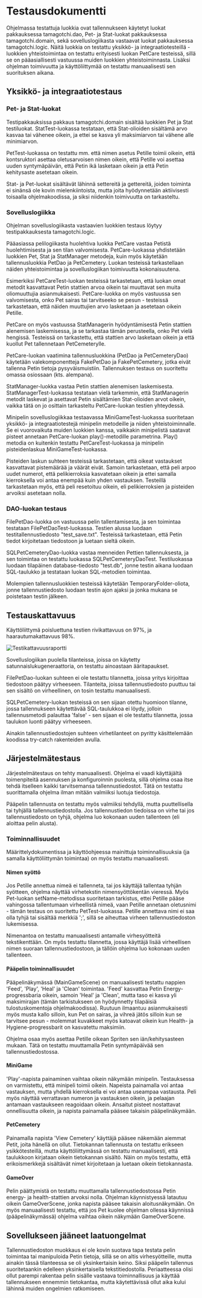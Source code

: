 # Testausdokumentti

Ohjelmassa testattuja luokkia ovat tallennukseen käytetyt luokat pakkauksessa tamagotchi.dao, Pet- ja Stat-luokat pakkauksessa tamagotchi.domain, sekä sovelluslogiikasta vastaavat luokat pakkauksessa tamagotchi.logic. Näitä luokkia on testattu yksikkö- ja integraatiotesteillä - luokkien yhteistoimintaa on testattu erityisesti luokan PetCare testeissä, sillä se on pääasiallisesti vastuussa muiden luokkien yhteistoiminnasta. Lisäksi ohjelman toimivuutta ja käyttöliittymää on testattu manuaalisesti sen suorituksen aikana.

## Yksikkö- ja integraatiotestaus

### Pet- ja Stat-luokat

Testipakkauksissa pakkaus tamagotchi.domain sisältää luokkien Pet ja Stat testiluokat. StatTest-luokassa testataan, että Stat-olioiden sisältämä arvo kasvaa tai vähenee oikein, ja ettei se kasva yli maksimiarvon tai vähene alle minimiarvon.

PetTest-luokassa on testattu mm. että nimen asetus Petille toimii oikein, että kontsruktori asettaa oletusarvoisen nimen oikein, että Petille voi asettaa uuden syntymäpäivän, että Petin ikä lasketaan oikein ja että Petin kehitysaste asetetaan oikein.

Stat- ja Pet-luokat sisältävät lähinnä settereitä ja gettereitä, joiden toiminta ei sinänsä ole kovin mielenkiintoista, mutta joita hyödynnetään aktiivisesti toisaalla ohjelmakoodissa, ja siksi niidenkin toimivuutta on tarkasteltu.

### Sovelluslogiikka

Ohjelman sovelluslogiikasta vastaavien luokkien testaus löytyy testipakkauksesta tamagotchi.logic.

Pääasiassa pelilogiikasta huolehtiva luokka PetCare vastaa Petistä huolehtimisesta ja sen tilan valvomisesta. PetCare-luokassa yhdistetään luokkien Pet, Stat ja StatManager metodeja, kuin myös käytetään tallennusluokkia PetDao ja PetCemetery. Luokan testeissä tarkastellaan näiden yhteistoimintaa ja sovelluslogiikan toimivuutta kokonaisuutena.

Esimerkiksi PetCareTest-luokan testeissä tarkastetaan, että luokan omat metodit kasvattavat Petin stattien arvoa oikein tai muuttavat sen muita oliomuuttujia asianmukaisesti. PetCare-luokka on myös vastuussa sen valvomisesta, onko Pet sairas tai tarvitseeko se pesun - testeissä tarkastetaan, että näiden muuttujien arvo lasketaan ja asetetaan oikein Petille.

PetCare on myös vastuussa StatManagerin hyödyntämisestä Petin stattien alenemisen laskemisessa, ja se tarkastaa tämän perusteella, onko Pet vielä hengissä. Testeissä on tarkastettu, että stattien arvo lasketaan oikein ja että kuollut Pet tallennetaan PetCemeterylle.

PetCare-luokan vaatimina tallennusluokkina (PetDao ja PetCemeteryDao) käytetään valekomponentteja FakePetDao ja FakePetCemetery, jotka eivät tallenna Petin tietoja pysyväismuistiin. Tallennuksen testaus on suoritettu omassa osiossaan (kts. alempana).

StatManager-luokka vastaa Petin stattien alenemisen laskemisesta. StatManagerTest-luokassa testataan vielä tarkemmin, että StatManagerin metodit laskevat ja asettavat Petin sisältämien Stat-olioiden arvot oikein, vaikka tätä on jo osittain tarkasteltu PetCare-luokan testien yhteydessä.

Minipelin sovelluslogiikkaa testaavassa MiniGameTest-luokassa suoritetaan yksikkö- ja integraatiotestejä minipelin metodeille ja niiden yhteistoiminnalle. Se ei vuorovaikuta muiden luokkien kanssa, vaikkakin minipelistä saatavat pisteet annetaan PetCare-luokan play()-metodille parametrina. Play() metodia on kuitenkin testattu PetCareTest-luokassa ja minipelin pisteidenlaskua MiniGameTest-luokassa.

Pisteiden laskun suhteen testeissä tarkastetaan, että oikeat vastaukset kasvattavat pistemäärää ja väärät eivät. Samoin tarkastetaan, että peli arpoo uudet numerot, että pelikierroksia kasvatetaan oikein ja ettei samalla kierroksella voi antaa enempää kuin yhden vastauksen. Testeillä tarkastetaan myös, että peli resetoituu oikein, eli pelikierroksien ja pisteiden arvoiksi asetetaan nolla.

### DAO-luokan testaus

FilePetDao-luokka on vastuussa pelin tallentamisesta, ja sen toimintaa testataan FilePetDaoTest-luokassa. Testien alussa luodaan testitallennustiedosto "test_save.txt". Testeissä tarkastetaan, että Petin tiedot kirjoitetaan tiedostoon ja luetaan sieltä oikein.

SQLPetCemeteryDao-luokka vastaa menneiden Pettien tallennuksesta, ja sen toimintaa on testattu luokassa SQLPetCemeteryDaoTest. Testiluokassa luodaan tilapäinen database-tiedosto "test.db", jonne testin aikana luodaan SQL-taulukko ja testataan luokan SQL-metodien toimintaa.

Molempien tallennusluokkien testeissä käytetään TemporaryFolder-oliota, jonne tallennustiedosto luodaan testin ajon ajaksi ja jonka mukana se poistetaan testin jälkeen.

## Testauskattavuus

Käyttöliittymä poisluettuna testien rivikattavuus on 97%, ja haarautumakattavuus 98%.

![Testikattavuusraportti](https://user-images.githubusercontent.com/73843204/102619139-41a35b00-413c-11eb-9888-1af60f1f504d.png)

Sovelluslogiikan puolella tilanteissa, joissa on käytetty satunnaislukugeneraattoria, on testattu ainoastaan ääritapaukset.

FilePetDao-luokan suhteen ei ole testattu tilannetta, joissa yritys kirjoittaa tiedostoon päätyy virheeseen. Tilanteita, joissa tallennustiedosto puuttuu tai sen sisältö on virheellinen, on tosin testattu manuaalisesti.

SQLPetCemetery-luokan testeissä on sen sijaan otettu huomioon tilanne, jossa tallennukseen käytettävää SQL-taulukkoa ei löydy, jolloin tallennusmetodi palauttaa 'false' - sen sijaan ei ole testattu tilannetta, jossa taulukon luonti päätyy virheeseen.

Ainakin tallennustiedostojen suhteen virhetilanteet on pyritty käsittelemään koodissa try-catch rakenteiden avulla.

## Järjestelmätestaus

Järjestelmätestaus on tehty manuaalisesti. Ohjelma ei vaadi käyttäjältä toimenpiteitä asennuksen ja konfiguroinnin puolesta, sillä ohjelma osaa itse tehdä itselleen kaikki tarvitsemansa tallennustiedostot. Tätä on testattu suorittamalla ohjelma ilman mitään valmiiksi luotuja tiedostoja.

Pääpelin tallennusta on testattu myös valmiiksi tehdyllä, mutta puuttellisella tai tyhjällä tallennustiedostolla. Jos tallennustiedon tiedoissa on virhe tai jos tallennustiedosto on tyhjä, ohjelma luo kokonaan uuden tallenteen (eli aloittaa pelin alusta).

### Toiminnallisuudet

Määrittelydokumentissa ja käyttöohjeessa mainittuja toiminnallisuuksia (ja samalla käyttöliittymän toimintaa) on myös testattu manuaalisesti.

#### Nimen syöttö

Jos Petille annettua nimeä ei tallenneta, tai jos käyttäjä tallentaa tyhjän syötteen, ohjelma näyttää virhetekstin nimensyöttökentän vieressä. Myös Pet-luokan setName-metodissa suoritetaan tarkistus, ettei Petille pääse vahingossa tallentumaan virheellistä nimeä, vaan Petille annetaan oletusnimi - tämän testaus on suoritettu PetTest-luokassa. Petille annettava nimi ei saa olla tyhjä tai sisältää merkkiä ';', sillä se aiheuttaa virheen tallennustiedoston lukemisessa.

Nimenantoa on testattu manuaalisesti antamalle virhesyötteitä tekstikenttään. On myös testattu tilannetta, jossa käyttäjä lisää virheellisen nimen suoraan tallennustiedostoon, ja tällöin ohjelma luo kokonaan uuden tallenteen.

#### Pääpelin toiminnallisuudet

Pääpelinäkymässä (MainGameScene) on manuaalisesti testattu nappien 'Feed', 'Play', 'Heal' ja 'Clean' toimintaa. 'Feed' kasvattaa Petin Energy-progressbaria oikein, samoin 'Heal' ja 'Clean', mutta taso ei kasva yli maksimirajan (tämän tarkistukseen on hyödynnetty tilapäisiä tulostuskomentoja ohjelmakoodissa). Ruutuun ilmaantuu asianmukaisesti myös musta kallo silloin, kun Pet on sairas, ja vihreä jätös silloin kun se tarvitsee pesun - molemmat kuvakkeet myös katoavat oikein kun Health- ja Hygiene-progressbarit on kasvatettu maksimiin.

Ohjelma osaa myös asettaa Petille oikean Spriten sen iän/kehitysasteen mukaan. Tätä on testattu muuttamalla Petin syntymäpäivää sen tallennustiedostossa.

#### MiniGame

'Play'-napista painaminen vaihtaa oikein näkymään minipelin. Testauksessa on varmistettu, että minipeli toimii oikein. Napeista painamalla voi antaa vastauksen, mutta yhdellä kierroksella ei voi antaa useampaa vastausta. Peli myös näyttää verrattavan numeron ja vastauksen oikein, ja pelaajan antamaan vastaukseen reagoidaan oikein. Ansaitut pisteet nostattavat onnellisuutta oikein, ja napista painamalla pääsee takaisin pääpelinäkymään.

#### PetCemetery

Painamalla napista 'View Cemetery' käyttäjä pääsee näkemään aiemmat Petit, joita hänellä on ollut. Tietokannan tallennusta on testattu erikseen ysikkötesteillä, mutta käyttöliittymässä on testattu manuaalisesti, että taulukkoon kirjataan oikein tietokannan sisältö. Näin on myös testattu, että erikoismerkkejä sisältävät nimet kirjoitetaan ja luetaan oikein tietokannasta.

#### GameOver

Pelin päättymistä on testattu muuttamalla tallennustiedostossa Petin energy- ja health-stattien arvoksi nolla. Ohjelman käynnistyessä latautuu oikein GameOverScene, jonka napista pääsee takaisin aloitusnäkymään. On myös manuaalisesti testattu, että jos Pet kuolee ohjelman ollessa käynnissä (pääpelinäkymässä) ohjelma vaihtaa oikein näkymään GameOverScene.

## Sovellukseen jääneet laatuongelmat

Tallennustiedoston muokkaus ei ole kovin suotava tapa testata pelin toimintaa tai manipuloida Petin tietoja, sillä se on altis virhesyötteille, mutta ainakin tässä tilanteessa se oli yksinkertaisin keino. Siksi pääpelin tallennus suoritetaankin edelleen yksinkertaisella tekstitiedostolla. Periaatteessa olisi ollut parempi rakentaa pelin sisälle vastaava toiminnallisuus ja käyttää tallennukseen ennemmin tietokantaa, mutta käytettävissä ollut aika kului lähinnä muiden ongelmien ratkomiseen.
